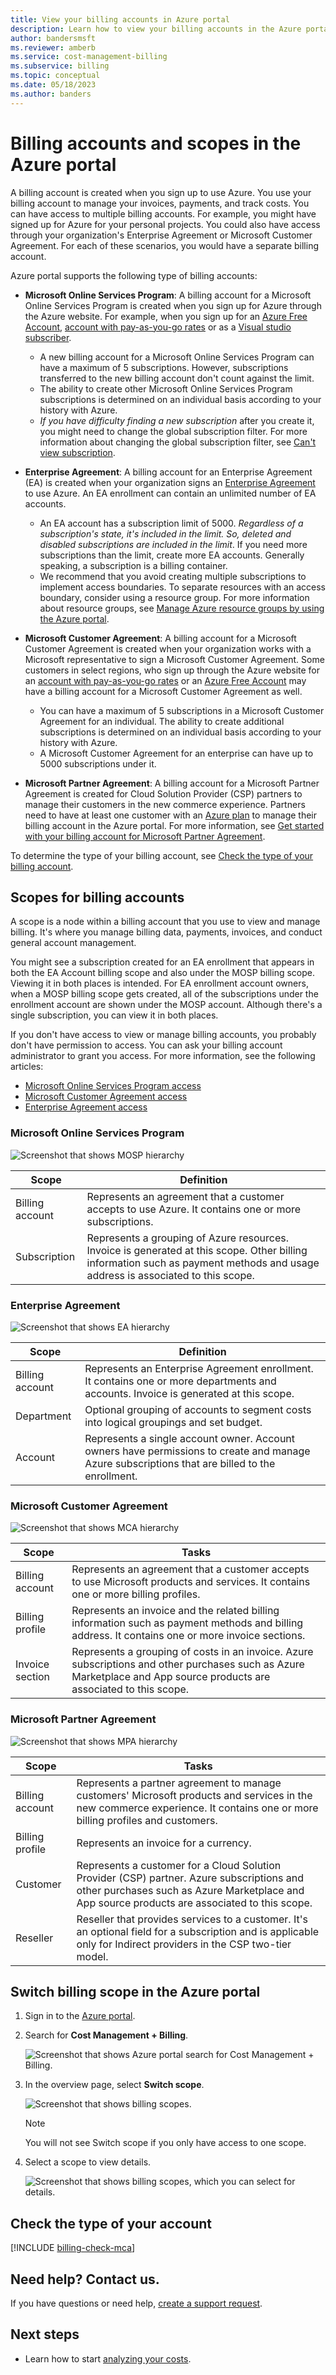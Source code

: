 ```yaml
---
title: View your billing accounts in Azure portal 
description: Learn how to view your billing accounts in the Azure portal. See scope information for Enterprise, Microsoft Customer, and Microsoft Partner Agreements.
author: bandersmsft
ms.reviewer: amberb
ms.service: cost-management-billing
ms.subservice: billing
ms.topic: conceptual
ms.date: 05/18/2023
ms.author: banders
---
```


# Billing accounts and scopes in the Azure portal

A billing account is created when you sign up to use Azure. You use your billing account to manage your invoices, payments, and track costs. You can have access to multiple billing accounts. For example, you might have signed up for Azure for your personal projects. You could also have access through your organization's Enterprise Agreement or Microsoft Customer Agreement. For each of these scenarios, you would have a separate billing account.

Azure portal supports the following type of billing accounts:

- **Microsoft Online Services Program**: A billing account for a Microsoft Online Services Program is created when you sign up for Azure through the Azure website. For example, when you sign up for an [Azure Free Account](https://azure.microsoft.com/offers/ms-azr-0044p/), [account with pay-as-you-go rates](https://azure.microsoft.com/offers/ms-azr-0003p/) or as a [Visual studio subscriber](https://azure.microsoft.com/pricing/member-offers/credit-for-visual-studio-subscribers/). 
    - A new billing account for a Microsoft Online Services Program can have a maximum of 5 subscriptions. However, subscriptions transferred to the new billing account don't count against the limit.
    - The ability to create other Microsoft Online Services Program subscriptions is determined on an individual basis according to your history with Azure.
    - *If you have difficulty finding a new subscription* after you create it, you might need to change the global subscription filter. For more information about changing the global subscription filter, see [Can't view subscription](create-subscription.md#view-all-subscriptions).

- **Enterprise Agreement**: A billing account for an Enterprise Agreement (EA) is created when your organization signs an [Enterprise Agreement](https://azure.microsoft.com/pricing/enterprise-agreement/) to use Azure. An EA enrollment can contain an unlimited number of EA accounts. 
    - An EA account has a subscription limit of 5000. *Regardless of a subscription's state, it's included in the limit. So, deleted and disabled subscriptions are included in the limit*. If you need more subscriptions than the limit, create more EA accounts. Generally speaking, a subscription is a billing container. 
    - We recommend that you avoid creating multiple subscriptions to implement access boundaries. To separate resources with an access boundary, consider using a resource group. For more information about resource groups, see [Manage Azure resource groups by using the Azure portal](../../azure-resource-manager/management/manage-resource-groups-portal.md).

- **Microsoft Customer Agreement**: A billing account for a Microsoft Customer Agreement is created when your organization works with a Microsoft representative to sign a Microsoft Customer Agreement. Some customers in select regions, who sign up through the Azure website for an [account with pay-as-you-go rates](https://azure.microsoft.com/offers/ms-azr-0003p/) or an [Azure Free Account](https://azure.microsoft.com/offers/ms-azr-0044p/) may have a billing account for a Microsoft Customer Agreement as well. 
    - You can have a maximum of 5 subscriptions in a Microsoft Customer Agreement for an individual. The ability to create additional subscriptions is determined on an individual basis according to your history with Azure.
    - A Microsoft Customer Agreement for an enterprise can have up to 5000 subscriptions under it.

- **Microsoft Partner Agreement**: A billing account for a Microsoft Partner Agreement is created for Cloud Solution Provider (CSP) partners to manage their customers in the new commerce experience. Partners need to have at least one customer with an [Azure plan](/partner-center/purchase-azure-plan) to manage their billing account in the Azure portal. For more information, see [Get started with your billing account for Microsoft Partner Agreement](../understand/mpa-overview.md).

To determine the type of your billing account, see [Check the type of your billing account](#check-the-type-of-your-account).

## Scopes for billing accounts
A scope is a node within a billing account that you use to view and manage billing. It's where you manage billing data, payments, invoices, and conduct general account management.

You might see a subscription created for an EA enrollment that appears in both the EA Account billing scope and also under the MOSP billing scope. Viewing it in both places is intended. For EA enrollment account owners, when a MOSP billing scope gets created, all of the subscriptions under the enrollment account are shown under the MOSP account. Although there's a single subscription, you can view it in both places.

If you don't have access to view or manage billing accounts, you probably don't have permission to access. You can ask your billing account administrator to grant you access. For more information, see the following articles:

- [Microsoft Online Services Program access](manage-billing-access.md)
- [Microsoft Customer Agreement access](understand-mca-roles.md)
- [Enterprise Agreement access](understand-ea-roles.md)

### Microsoft Online Services Program

![Screenshot that shows MOSP hierarchy](./media/view-all-accounts/mosp-hierarchy.png)

|Scope  |Definition  |
|---------|---------|
|Billing account     | Represents an agreement that a customer accepts to use Azure. It contains one or more subscriptions.  |
|Subscription     |  Represents a grouping of Azure resources. Invoice is generated at this scope. Other billing information such as payment methods and usage address is associated to this scope.|

### Enterprise Agreement

![Screenshot that shows EA hierarchy](./media/view-all-accounts/ea-hierarchy.png)

|Scope  |Definition  |
|---------|---------|
|Billing account    | Represents an Enterprise Agreement enrollment. It contains one or more departments and accounts. Invoice is generated at this scope. |
|Department     |  Optional grouping of accounts to segment costs into logical groupings and set budget.     |
|Account     |  Represents a single account owner. Account owners have permissions to create and manage Azure subscriptions that are billed to the enrollment. |

### Microsoft Customer Agreement

![Screenshot that shows MCA hierarchy](./media/view-all-accounts/mca-hierarchy.png)

|Scope  |Tasks  |
|---------|---------|
|Billing account     |   Represents an agreement that a customer accepts to use Microsoft products and services. It contains one or more billing profiles. |
|Billing profile     |   Represents an invoice and the related billing information such as payment methods and billing address. It contains one or more invoice sections. |
|Invoice section     |   Represents a grouping of costs in an invoice. Azure subscriptions and other purchases such as Azure Marketplace and App source products are associated to this scope.    |

### Microsoft Partner Agreement

![Screenshot that shows MPA hierarchy](./media/view-all-accounts/mpa-hierarchy.png)

|Scope  |Tasks  |
|---------|---------|
|Billing account     |   Represents a partner agreement to manage customers' Microsoft products and services in the new commerce experience. It contains one or more billing profiles and customers.   |
|Billing profile     |   Represents an invoice for a currency.     |
|Customer    |   Represents a customer for a Cloud Solution Provider (CSP) partner.  Azure subscriptions and other purchases such as Azure Marketplace and App source products are associated to this scope.  |
|Reseller    |   Reseller that provides services to a customer. It's an optional field for a subscription and is applicable only for Indirect providers in the CSP two-tier model.     |

## Switch billing scope in the Azure portal

1. Sign in to the [Azure portal](https://portal.azure.com).

2. Search for **Cost Management + Billing**.

   ![Screenshot that shows Azure portal search for Cost Management + Billing.](./media/view-all-accounts/billing-search-cost-management-billing.png)

3. In the overview page, select **Switch scope**.

   ![Screenshot that shows billing scopes.](./media/view-all-accounts/overview-select-scopes.png)

   > [!Note]
    >
    > You will not see Switch scope if you only have access to one scope.

4. Select a scope to view details.

   ![Screenshot that shows billing scopes, which you can select for details.](./media/view-all-accounts/list-of-scopes.png)

## Check the type of your account
[!INCLUDE [billing-check-mca](../../../includes/billing-check-account-type.md)]

## Need help? Contact us.

If you have questions or need help,  [create a support request](https://go.microsoft.com/fwlink/?linkid=2083458).

## Next steps
- Learn how to start [analyzing your costs](../costs/quick-acm-cost-analysis.md).